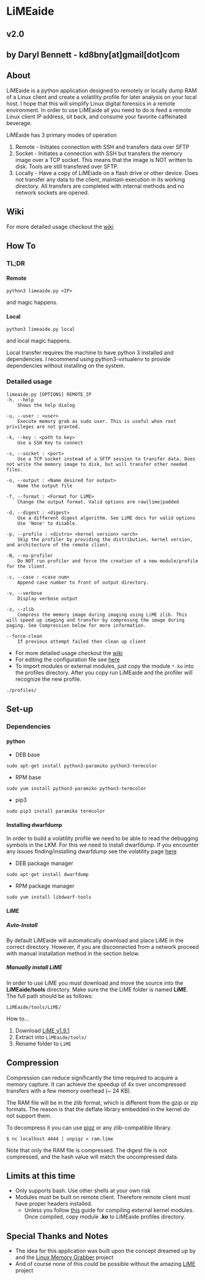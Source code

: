 # LiMEaide
## v2.0
## by Daryl Bennett - kd8bny[at]gmail[dot]com

## About
LiMEaide is a python application designed to remotely or locally dump RAM of a Linux client and create a volatility profile for later analysis on your local host. I hope that this will simplify Linux digital forensics in a remote environment. In order to use LiMEaide all you need to do is feed a remote Linux client IP address, sit back, and consume your favorite caffeinated beverage.

LiMEaide has 3 primary modes of operation

1. Remote - Initiates connection with SSH and transfers data over SFTP
2. Socket - Initiates a connection with SSH but transfers the memory image over a TCP socket. This means that the image is NOT written to disk. Tools are still transfered over SFTP.
3. Locally - Have a copy of LiMEiade on a flash drive or other device. Does not transfer any data to the client, maintain execution in its working directory. All transfers are completed with internal methods and no network sockets are opened.

## Wiki
For more detailed usage checkout the [wiki](https://github.com/kd8bny/LiMEaide/wiki)

## How To
### TL;DR
#### Remote
```
python3 limeaide.py <IP>
```
and magic happens.
#### Local
```
python3 limeaide.py local
```
and local magic happens.

Local transfer requires the machine to have python 3 installed and dependencies. I recommend using python3-virtualenv to provide dependencies without installing on the system.

### Detailed usage
```
limeaide.py [OPTIONS] REMOTE_IP
-h, --help
    Shows the help dialog

-u, --user : <user>
    Execute memory grab as sudo user. This is useful when root privileges are not granted.

-k, --key : <path to key> 
    Use a SSH Key to connect

-s, --socket : <port> 
    Use a TCP socket instead of a SFTP session to transfer data. Does not write the memory image to disk, but will transfer other needed files.

-o, --output : <Name desired for output> 
    Name the output file

-f, --format : <Format for LiME>
    Change the output format. Valid options are raw|lime|padded

-d, --digest : <digest>
    Use a different digest algorithm. See LiME docs for valid options
    Use 'None' to disable. 

-p, --profile : <distro> <kernel version> <arch>
    Skip the profiler by providing the distribution, kernel version, and architecture of the remote client.

-N, --no-profiler
    Do NOT run profiler and force the creation of a new module/profile for the client.

-c, --case : <case num>
    Append case number to front of output directory.

-v, --verbose
    Display verbose output

-z, --zlib
    Compress the memory image during imaging using LiME zlib. This will speed up imaging and transfer by compressng the image during paging. See Compression below for more information.

--force-clean
    If previous attempt failed then clean up client
```

- For more detailed usage checkout the [wiki](https://github.com/kd8bny/LiMEaide/wiki)
- For editing the configuration file see [here](https://github.com/kd8bny/LiMEaide/wiki/The-Config-File)
- To import modules or external modules, just copy the module `*.ko` into the profiles directory. After you copy run LiMEaide and the profiler will recognize the new profile.

```
./profiles/
```

## Set-up
### Dependencies
#### python
- DEB base
```
sudo apt-get install python3-paramiko python3-termcolor
```
- RPM base
```
sudo yum install python3-paramiko python3-termcolor
```
- pip3
```
sudo pip3 install paramiko termcolor
```

#### Installing dwarfdump
In order to build a volatility profile we need to be able to read the debugging symbols in the LKM. For this we need to install dwarfdump.
If you encounter any issues finding/installing dwarfdump see the volatility page [here](https://github.com/volatilityfoundation/volatility/wiki/Linux#creating-a-new-profile)
- DEB package manager
```
sudo apt-get install dwarfdump
```

- RPM package manager
```
sudo yum install libdwarf-tools
```

#### LiME
##### Auto-Install
By default LiMEaide will automatically download and place LiME in the correct directory. However, if you are disconnected from a network proceed with manual installation method in the section below.
##### Manually install LiME
In order to use LiME you must download and move the source into the **LiMEaide/tools** directory. Make sure the the LiME folder is named **LiME**. The full path should be as follows:
```
LiMEaide/tools/LiME/
```
How to...

 1. Download [LiME v1.9.1](https://github.com/504ensicsLabs/LiME/archive/v1.8.1.zip)
 2. Extract into `LiMEaide/tools/`
 3. Rename folder to `LiME`

## Compression

Compression can reduce significantly the time required to acquire a memory capture. It can achieve the speedup of 4x over uncompressed transfers with a few memory overhead (~ 24 KB).

The RAM file will be in the zlib format, which is different from the gzip or zip formats. The reason is that the deflate library embedded in the kernel do not support them.

To decompress it you can use [pigz](https://zlib.net/pigz/) or any zlib-compatible library.

```
$ nc localhost 4444 | unpigz > ram.lime
```

Note that only the RAM file is compressed. The digest file is not compressed, and the hash value will match the uncompressed data.

## Limits at this time
- Only supports bash. Use other shells at your own risk
- Modules must be built on remote client. Therefore remote client must have proper headers installed.
  - Unless you follow [this](https://github.com/kd8bny/LiMEaide/wiki/Building-Out-of-Tree-Modules) guide for compiling external kernel modules. Once compiled, copy module **.ko** to LiMEaide profiles directory.

## Special Thanks and Notes
* The idea for this application was built upon the concept dreamed up by and the [Linux Memory Grabber](https://github.com/halpomeranz/lmg) project
* And of course none of this could be possible without the amazing [LiME](https://github.com/504ensicsLabs/LiME) project
